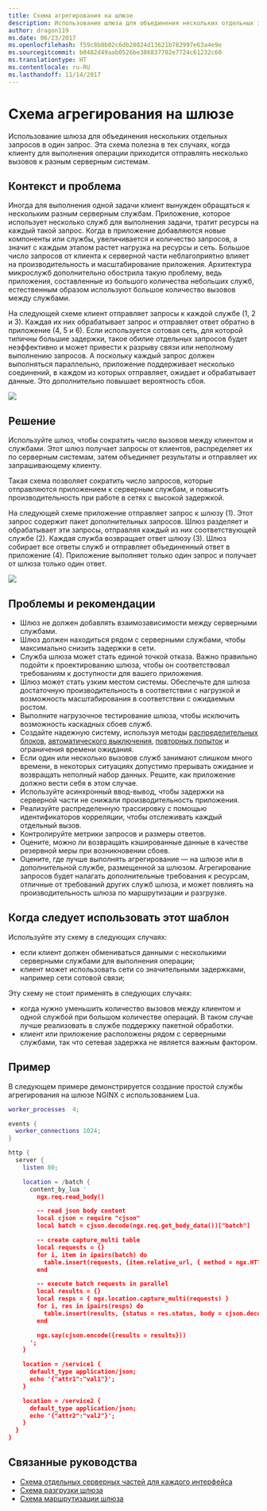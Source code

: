 ```yaml
---
title: Схема агрегирования на шлюзе
description: Использование шлюза для объединения нескольких отдельных запросов в один запрос.
author: dragon119
ms.date: 06/23/2017
ms.openlocfilehash: f59c8b8b02c6db28024d13621b782997e63a4e9e
ms.sourcegitcommit: b0482d49aab0526be386837702e7724c61232c60
ms.translationtype: HT
ms.contentlocale: ru-RU
ms.lasthandoff: 11/14/2017
---
```

# <a name="gateway-aggregation-pattern"></a>Схема агрегирования на шлюзе

Использование шлюза для объединения нескольких отдельных запросов в один запрос. Эта схема полезна в тех случаях, когда клиенту для выполнения операции приходится отправлять несколько вызовов к разным серверным системам.

## <a name="context-and-problem"></a>Контекст и проблема

Иногда для выполнения одной задачи клиент вынужден обращаться к нескольким разным серверным службам. Приложение, которое использует несколько служб для выполнения задачи, тратит ресурсы на каждый такой запрос. Когда в приложение добавляются новые компоненты или службы, увеличивается и количество запросов, а значит с каждым этапом растет нагрузка на ресурсы и сеть. Большое число запросов от клиента к серверной части неблагоприятно влияет на производительность и масштабирование приложения.  Архитектура микрослужб дополнительно обострила такую проблему, ведь приложения, составленные из большого количества небольших служб, естественным образом используют большое количество вызовов между службами. 

На следующей схеме клиент отправляет запросы к каждой службе (1, 2 и 3). Каждая их них обрабатывает запрос и отправляет ответ обратно в приложение (4, 5 и 6). Если используется сотовая сеть, для которой типичны большие задержки, такое обилие отдельных запросов будет неэффективно и может привести к разрыву связи или неполному выполнению запросов. А поскольку каждый запрос должен выполняться параллельно, приложение поддерживает несколько соединений, в каждом из которых отправляет, ожидает и обрабатывает данные. Это дополнительно повышает вероятность сбоя.

![](./_images/gateway-aggregation-problem.png) 

## <a name="solution"></a>Решение

Используйте шлюз, чтобы сократить число вызовов между клиентом и службами. Этот шлюз получает запросы от клиентов, распределяет их по серверным системам, затем объединяет результаты и отправляет их запрашивающему клиенту.

Такая схема позволяет сократить число запросов, которые отправляются приложением к серверным службам, и повысить производительность при работе в сетях с высокой задержкой.

На следующей схеме приложение отправляет запрос к шлюзу (1). Этот запрос содержит пакет дополнительных запросов. Шлюз разделяет и обрабатывает эти запросы, отправляя каждый из них соответствующей службе (2). Каждая служба возвращает ответ шлюзу (3). Шлюз собирает все ответы служб и отправляет объединенный ответ в приложение (4). Приложение выполняет только один запрос и получает от шлюза только один ответ.

![](./_images/gateway-aggregation.png)

## <a name="issues-and-considerations"></a>Проблемы и рекомендации

- Шлюз не должен добавлять взаимозависимости между серверными службами.
- Шлюз должен находиться рядом с серверными службами, чтобы максимально снизить задержки в сети.
- Служба шлюза может стать единой точкой отказа. Важно правильно подойти к проектированию шлюза, чтобы он соответствовал требованиям к доступности для вашего приложения.
- Шлюз может стать узким местом системы. Обеспечьте для шлюза достаточную производительность в соответствии с нагрузкой и возможность масштабирования в соответствии с ожидаемым ростом.
- Выполните нагрузочное тестирование шлюза, чтобы исключить возможность каскадных сбоев служб.
- Создайте надежную систему, используя методы [распределительных блоков][bulkhead], [автоматического выключения][circuit-breaker], [повторных попыток][retry] и ограничения времени ожидания.
- Если один или несколько вызовов служб занимают слишком много времени, в некоторых ситуациях допустимо прерывать ожидание и возвращать неполный набор данных. Решите, как приложение должно вести себя в этом случае.
- Используйте асинхронный ввод-вывод, чтобы задержки на серверной части не снижали производительность приложения.
- Реализуйте распределенную трассировку с помощью идентификаторов корреляции, чтобы отслеживать каждый отдельный вызов.
- Контролируйте метрики запросов и размеры ответов.
- Оцените, можно ли возвращать кэшированные данные в качестве резервной меры при возникновении сбоев.
- Оцените, где лучше выполнять агрегирование — на шлюзе или в дополнительной службе, размещенной за шлюзом. Агрегирование запросов будет налагать дополнительные требования к ресурсам, отличные от требований других служб шлюза, и может повлиять на производительность шлюза по маршрутизации и разгрузке.

## <a name="when-to-use-this-pattern"></a>Когда следует использовать этот шаблон

Используйте эту схему в следующих случаях:

- если клиент должен обмениваться данными с несколькими серверными службами для выполнения операции;
- клиент может использовать сети со значительными задержками, например сети сотовой связи;

Эту схему не стоит применять в следующих случаях:

- когда нужно уменьшить количество вызовов между клиентом и одной службой при большом количестве операций. В таком случае лучше реализовать в службе поддержку пакетной обработки.
- клиент или приложение расположены рядом с серверными службами, так что сетевая задержка не является важным фактором.

## <a name="example"></a>Пример

В следующем примере демонстрируется создание простой службы агрегирования на шлюзе NGINX с использованием Lua.

```lua
worker_processes  4;

events {
  worker_connections 1024;
}

http {
  server {
    listen 80;

    location = /batch {
      content_by_lua '
        ngx.req.read_body()

        -- read json body content
        local cjson = require "cjson"
        local batch = cjson.decode(ngx.req.get_body_data())["batch"]

        -- create capture_multi table
        local requests = {}
        for i, item in ipairs(batch) do
          table.insert(requests, {item.relative_url, { method = ngx.HTTP_GET}})
        end

        -- execute batch requests in parallel
        local results = {}
        local resps = { ngx.location.capture_multi(requests) }
        for i, res in ipairs(resps) do
          table.insert(results, {status = res.status, body = cjson.decode(res.body), header = res.header})
        end

        ngx.say(cjson.encode({results = results}))
      ';
    }

    location = /service1 {
      default_type application/json;
      echo '{"attr1":"val1"}';
    }

    location = /service2 {
      default_type application/json;
      echo '{"attr2":"val2"}';
    }
  }
}
```

## <a name="related-guidance"></a>Связанные руководства

- [Схема отдельных серверных частей для каждого интерфейса](./backends-for-frontends.md)
- [Схема разгрузки шлюза](./gateway-offloading.md)
- [Схема маршрутизации шлюза](./gateway-routing.md)

[bulkhead]: ./bulkhead.md
[circuit-breaker]: ./circuit-breaker.md
[retry]: ./retry.md